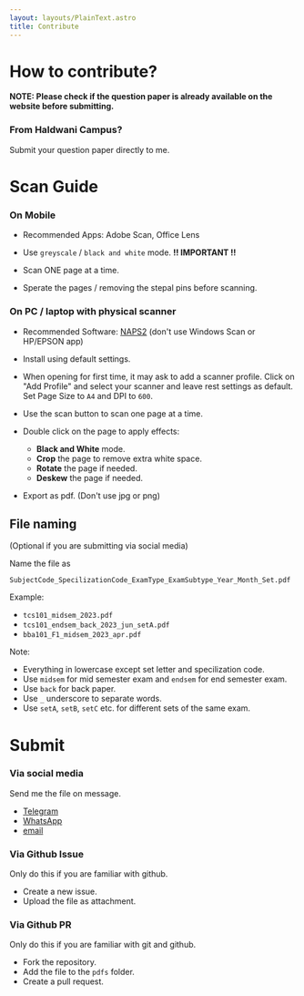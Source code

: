 ```yaml
---
layout: layouts/PlainText.astro
title: Contribute
---
```


# How to contribute?

**NOTE: Please check if the question paper is already available on the website before submitting.**

### From Haldwani Campus?

Submit your question paper directly to me.

# Scan Guide

### On Mobile

-   Recommended Apps: Adobe Scan, Office Lens

-   Use `greyscale` / `black and white` mode. **!! IMPORTANT !!**

-   Scan ONE page at a time.

-   Sperate the pages / removing the stepal pins before scanning.

### On PC / laptop with physical scanner

-   Recommended Software: [NAPS2](https://www.naps2.com/) (don't use Windows Scan or HP/EPSON app)

-   Install using default settings.

-   When opening for first time, it may ask to add a scanner profile. Click on "Add Profile" and select your scanner and leave rest settings as default. Set Page Size to `A4` and DPI to `600`.

-   Use the scan button to scan one page at a time.

-   Double click on the page to apply effects:

    -   **Black and White** mode.
    -   **Crop** the page to remove extra white space.
    -   **Rotate** the page if needed.
    -   **Deskew** the page if needed.

-   Export as pdf. (Don't use jpg or png)

## File naming

(Optional if you are submitting via social media)

Name the file as

`SubjectCode_SpecilizationCode_ExamType_ExamSubtype_Year_Month_Set.pdf`

Example:

-   `tcs101_midsem_2023.pdf`
-   `tcs101_endsem_back_2023_jun_setA.pdf`
-   `bba101_F1_midsem_2023_apr.pdf`

Note:

-   Everything in lowercase except set letter and specilization code.
-   Use `midsem` for mid semester exam and `endsem` for end semester exam.
-   Use `back` for back paper.
-   Use `_` underscore to separate words.
-   Use `setA`, `setB`, `setC` etc. for different sets of the same exam.

# Submit

### Via social media

Send me the file on message.

-   [Telegram](https://t.me/mglsj)
-   [WhatsApp](https://wa.me/9412130016)
-   [email](mailto:lakshyajeetjalal@duck.com)

### Via Github Issue

Only do this if you are familiar with github.

-   Create a new issue.
-   Upload the file as attachment.

### Via Github PR

Only do this if you are familiar with git and github.

-   Fork the repository.
-   Add the file to the `pdfs` folder.
-   Create a pull request.
